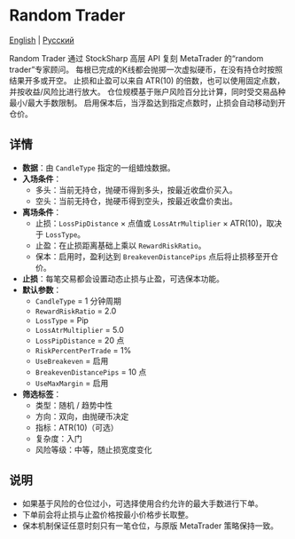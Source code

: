 # Random Trader
[English](README.md) | [Русский](README_ru.md)

Random Trader 通过 StockSharp 高层 API 复刻 MetaTrader 的“random trader”专家顾问。
每根已完成的K线都会抛掷一次虚拟硬币，在没有持仓时按照结果开多或开空。
止损和止盈可以来自 ATR(10) 的倍数，也可以使用固定点数，并按收益/风险比进行放大。
仓位规模基于账户风险百分比计算，同时受交易品种最小/最大手数限制。
启用保本后，当浮盈达到指定点数时，止损会自动移动到开仓价。

## 详情
- **数据**：由 `CandleType` 指定的一组蜡烛数据。
- **入场条件**：
  - 多头：当前无持仓，抛硬币得到多头，按最近收盘价买入。
  - 空头：当前无持仓，抛硬币得到空头，按最近收盘价卖出。
- **离场条件**：
  - 止损：`LossPipDistance` × 点值或 `LossAtrMultiplier` × ATR(10)，取决于 `LossType`。
  - 止盈：在止损距离基础上乘以 `RewardRiskRatio`。
  - 保本：启用时，盈利达到 `BreakevenDistancePips` 点后将止损移至开仓价。
- **止损**：每笔交易都会设置动态止损与止盈，可选保本功能。
- **默认参数**：
  - `CandleType` = 1 分钟周期
  - `RewardRiskRatio` = 2.0
  - `LossType` = Pip
  - `LossAtrMultiplier` = 5.0
  - `LossPipDistance` = 20 点
  - `RiskPercentPerTrade` = 1%
  - `UseBreakeven` = 启用
  - `BreakevenDistancePips` = 10 点
  - `UseMaxMargin` = 启用
- **筛选标签**：
  - 类型：随机 / 趋势中性
  - 方向：双向，由抛硬币决定
  - 指标：ATR(10)（可选）
  - 复杂度：入门
  - 风险等级：中等，随止损宽度变化

## 说明
- 如果基于风险的仓位过小，可选择使用合约允许的最大手数进行下单。
- 下单前会将止损与止盈价格按最小价格步长取整。
- 保本机制保证任意时刻只有一笔仓位，与原版 MetaTrader 策略保持一致。
